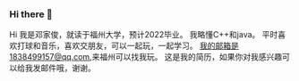 ### Hi there 👋

<!--
**longbaobao74/longbaobao74** is a ✨ _special_ ✨ repository because its `README.md` (this file) appears on your GitHub profile.

Here are some ideas to get you started:

- 🔭 I’m currently working on ...
- 🌱 I’m currently learning ...
- 👯 I’m looking to collaborate on ...
- 🤔 I’m looking for help with ...
- 💬 Ask me about ...
- 📫 How to reach me: ...
- 😄 Pronouns: ...
- ⚡ Fun fact: ...
-->
Hi
我是邓家俊，就读于福州大学，预计2022毕业。
我略懂C++和java。
平时喜欢打球和音乐，喜欢交朋友，可以一起玩，一起学习。
我的邮箱是1838499157@qq.com,来福州可以找我玩。
这是我的简历，如果你对我感兴趣可以给我发邮件哦，谢谢。
